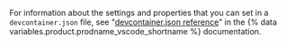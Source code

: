 For information about the settings and properties that you can set in a `devcontainer.json` file, see "[devcontainer.json reference](https://aka.ms/vscode-remote/devcontainer.json)" in the {% data variables.product.prodname_vscode_shortname %} documentation.